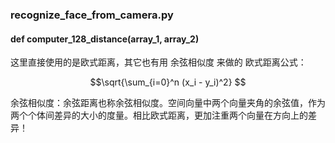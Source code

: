 ### recognize_face_from_camera.py

#### def computer_128_distance(array_1, array_2)

这里直接使用的是欧式距离，其它也有用 余弦相似度 来做的
欧式距离公式：

$$\sqrt{\sum_{i=0}^n (x_i - y_i)^2} $$

余弦相似度：余弦距离也称余弦相似度。空间向量中两个向量夹角的余弦值，作为两个个体间差异的大小的度量。相比欧式距离，更加注重两个向量在方向上的差异！
